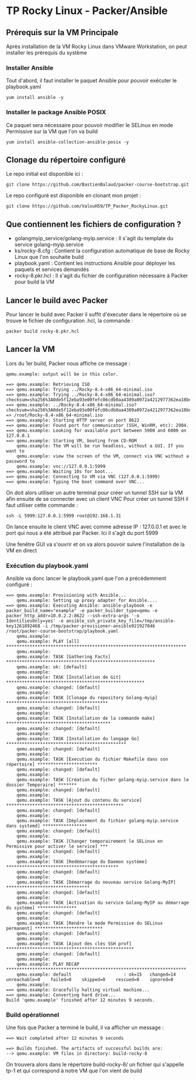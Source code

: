 # TP Rocky Linux - Packer/Ansible

## Prérequis sur la VM Principale

Après installation de la VM Rocky Linux dans VMware Workstation, on peut installer les prérequis du système

### Installer Ansible

Tout d'abord, il faut installer le paquet Ansible pour pouvoir exécuter le playbook.yaml

```
yum install ansible -y
```

### Installer le package Ansible POSIX

Ce paquet sera nécessaire pour pouvoir modifier le SELinux en mode Permissive sur la VM que l'on va build

```
yum install ansible-collection-ansible-posix -y
```

## Clonage du répertoire configuré

Le repo initial est disponible ici :

```
git clone https://github.com/BastienBalaud/packer-course-bootstrap.git
```

Le repo configuré est disponible en clonant mon projet :

```
git clone https://github.com/ValouH59/TP_Packer_RockyLinux.git
```

## Que contiennent les fichiers de configuration ?

- golangmyip_service/golang-myip.service : Il s'agit du template du service golang-myip.service
- ks/rocky-8.cfg : Contient la configuration automatique de base de Rocky Linux que l'on souhaite build
- playbook.yaml : Contient les instructions Ansible pour déployer les paquets et services demandés
- rocky-8.pkr.hcl : Il s'agit du fichier de configuration nécessaire à Packer pour build la VM

## Lancer le build avec Packer

Pour lancer le build avec Packer il suffit d'éxecuter dans le répertoire où se trouve le fichier de configuration .hcl, la commande :

```
packer build rocky-8.pkr.hcl
```

## Lancer la VM

Lors du 1er build, Packer nous affiche ce message :

```
qemu.example: output will be in this color.

==> qemu.example: Retrieving ISO
==> qemu.example: Trying ../Rocky-8.4-x86_64-minimal.iso
==> qemu.example: Trying ../Rocky-8.4-x86_64-minimal.iso?checksum=sha256%3A0de5f12eba93e00fefc06cdb0aa4389a0972a4212977362ea18bde46a1a1aa4f
==> qemu.example: ../Rocky-8.4-x86_64-minimal.iso?checksum=sha256%3A0de5f12eba93e00fefc06cdb0aa4389a0972a4212977362ea18bde46a1a1aa4f => /root/Rocky-8.4-x86_64-minimal.iso
==> qemu.example: Starting HTTP server on port 8622
==> qemu.example: Found port for communicator (SSH, WinRM, etc): 2904.
==> qemu.example: Looking for available port between 5900 and 6000 on 127.0.0.1
==> qemu.example: Starting VM, booting from CD-ROM
    qemu.example: The VM will be run headless, without a GUI. If you want to
    qemu.example: view the screen of the VM, connect via VNC without a password to
    qemu.example: vnc://127.0.0.1:5999
==> qemu.example: Waiting 10s for boot...
==> qemu.example: Connecting to VM via VNC (127.0.0.1:5999)
==> qemu.example: Typing the boot command over VNC...
```

On doit alors utiliser un autre terminal pour créer un tunnel SSH sur la VM afin ensuite de se connecter avec un client VNC
Pour créer un tunnel SSH il faut utiliser cette commande :

```
ssh -L 5999:127.0.0.1:5999 root@192.168.1.31
```

On lance ensuite le client VNC avec comme adresse IP : 127.0.0.1 et avec le port qui nous a été attribué par Packer. Ici il s'agit du port 5999

Une fenêtre GUI va s'ouvrir et on va alors pouvoir suivre l'installation de la VM en direct

### Exécution du playbook.yaml

Ansible va donc lancer le playbook.yaml que l'on a précédemment configuré :

```
==> qemu.example: Provisioning with Ansible...
    qemu.example: Setting up proxy adapter for Ansible....
==> qemu.example: Executing Ansible: ansible-playbook -e packer_build_name="example" -e packer_builder_type=qemu -e packer_http_addr=10.0.2.2:8622 --ssh-extra-args '-o IdentitiesOnly=yes' -e ansible_ssh_private_key_file=/tmp/ansible-key1261892468 -i /tmp/packer-provisioner-ansible921927046 /root/packer-course-bootstrap/playbook.yaml
    qemu.example:
    qemu.example: PLAY [all] *********************************************************************
    qemu.example:
    qemu.example: TASK [Gathering Facts] *********************************************************
    qemu.example: ok: [default]
    qemu.example:
    qemu.example: TASK [Installation de Git] *****************************************************
    qemu.example: changed: [default]
    qemu.example:
    qemu.example: TASK [Clonage du repository Golang-myip] ***************************************
    qemu.example: changed: [default]
    qemu.example:
    qemu.example: TASK [Installation de la commande make] ****************************************
    qemu.example: changed: [default]
    qemu.example:
    qemu.example: TASK [Installation du langage Go] **********************************************
    qemu.example: changed: [default]
    qemu.example:
    qemu.example: TASK [Execution du fichier Makefile dans son répertoire] ***********************
    qemu.example: changed: [default]
    qemu.example:
    qemu.example: TASK [Création du ficher golang-myip.service dans le dossier Temporaire] *******
    qemu.example: changed: [default]
    qemu.example:
    qemu.example: TASK [Ajout du contenu du service] *********************************************
    qemu.example: changed: [default]
    qemu.example:
    qemu.example: TASK [Déplacement du fichier golang-myip.service dans systemd] *****************
    qemu.example: changed: [default]
    qemu.example:
    qemu.example: TASK [Changer temporairement le SELinux en Permissive pour activer le service] ***
    qemu.example: changed: [default]
    qemu.example:
    qemu.example: TASK [Redémarrage du Daemon système] *******************************************
    qemu.example: changed: [default]
    qemu.example:
    qemu.example: TASK [Démarrage du nouveau service Golang-MyIP] ********************************
    qemu.example: changed: [default]
    qemu.example:
    qemu.example: TASK [Activation du service Golang-MyIP au démarrage du système] ***************
    qemu.example: changed: [default]
    qemu.example:
    qemu.example: TASK [Rendre le mode Permissive du SELinux permanent] **************************
    qemu.example: changed: [default]
    qemu.example:
    qemu.example: TASK [Ajout des clés SSH prof] *************************************************
    qemu.example: changed: [default]
    qemu.example:
    qemu.example: PLAY RECAP *********************************************************************
    qemu.example: default                    : ok=15   changed=14   unreachable=0    failed=0    skipped=0    rescued=0    ignored=0
    qemu.example:
==> qemu.example: Gracefully halting virtual machine...
==> qemu.example: Converting hard drive...
Build 'qemu.example' finished after 12 minutes 9 seconds.
```

### Build opérationnel

Une fois que Packer a terminé le build, il va afficher un message :

```
==> Wait completed after 12 minutes 9 seconds

==> Builds finished. The artifacts of successful builds are:
--> qemu.example: VM files in directory: build-rocky-8
```

On trouvera alors dans le répertoire build-rocky-8/ un fichier qui s'appelle tp-1 et qui correspond à notre VM que l'on vient de build
